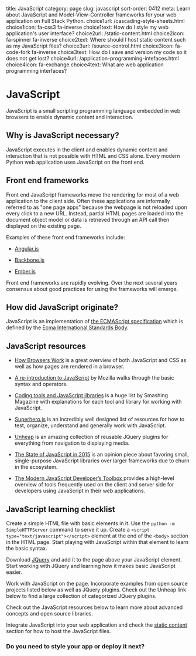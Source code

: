 title: JavaScript
category: page
slug: javascript
sort-order: 0412
meta: Learn about JavaScript and Model-View-Controller frameworks for your web application on Full Stack Python.
choice1url: /cascading-style-sheets.html
choice1icon: fa-css3 fa-inverse
choice1text: How do I style my web application's user interface?
choice2url: /static-content.html
choice2icon: fa-spinner fa-inverse
choice2text: Where should I host static content such as my JavaScript files?
choice3url: /source-control.html
choice3icon: fa-code-fork fa-inverse
choice3text: How do I save and version my code so it does not get lost?
choice4url: /application-programming-intefaces.html
choice4icon: fa-exchange
choice4text: What are web application programming interfaces?


# JavaScript
JavaScript is a small scripting programming language embedded in web browsers 
to enable dynamic content and interaction. 


## Why is JavaScript necessary?
JavaScript executes in the client and enables dynamic content and interaction
that is not possible with HTML and CSS alone. Every modern Python web 
application uses JavaScript on the front end. 


## Front end frameworks
Front end JavaScript frameworks move the rendering for most of a web 
application to the client side. Often these applications are informally 
referred to as "one page apps" because the webpage is not reloaded upon every
click to a new URL. Instead, partial HTML pages are loaded into the 
document object model or data is retrieved through an API call then displayed
on the existing page.

Examples of these front end frameworks include:

* [Angular.js](https://angularjs.org/)

* [Backbone.js](http://backbonejs.org/)

* [Ember.js](http://emberjs.com/)

Front end frameworks are rapidly evolving. Over the next several years 
consensus about good practices for using the frameworks will emerge.


## How did JavaScript originate?
JavaScript is an implementation of 
[the ECMAScript specification](https://developer.mozilla.org/en-US/docs/Web/JavaScript/Guide/JavaScript_Overview) 
which is defined by the 
[Ecma International Standards Body](http://www.ecma-international.org/default.htm).


## JavaScript resources
* [How Browsers Work](http://www.html5rocks.com/en/tutorials/internals/howbrowserswork/)
  is a great overview of both JavaScript and CSS as well as how pages are 
  rendered in a browser.

* [A re-introduction to JavaScript](https://developer.mozilla.org/en-US/docs/Web/JavaScript/A_re-introduction_to_JavaScript)
  by Mozilla walks through the basic syntax and operators.

* [Coding tools and JavaScript libraries](http://www.smashingmagazine.com/2011/10/28/useful-coding-workflow-tools-for-web-designers-developers/)
  is a huge list by Smashing Magazine with explanations for each tool and 
  library for working with JavaScript.

* [Superhero.js](http://superherojs.com/) is an incredibly well designed list
  of resources for how to test, organize, understand and generally work with
  JavaScript.

* [Unheap](http://www.unheap.com/) is an amazing collection of reusable JQuery 
  plugins for everything from navigation to displaying media.

* [The State of JavaScript in 2015](http://www.breck-mckye.com/blog/2014/12/the-state-of-javascript-in-2015/)
  is an opinion piece about favoring small, single-purpose JavaScript libraries 
  over larger frameworks due to churn in the ecosystem.

* [The Modern JavaScript Developer’s Toolbox ](http://www.infoq.com/articles/modern-javascript-toolbox)
  provides a high-level overview of tools frequently used on the client and
  server side for developers using JavaScript in their web applications.


## JavaScript learning checklist
<i class="fa fa-check-square-o"></i> 
Create a simple HTML file with basic elements in it. Use the
``python -m SimpleHTTPServer`` command to serve it up. Create a 
``<script type="text/javascript"></script>`` 
element at the end of the ``<body>`` section in the HTML page. Start playing 
with JavaScript within that element to learn the basic syntax.

<i class="fa fa-check-square-o"></i> 
Download [JQuery](http://jquery.com/) and add it to the page above your 
JavaScript element. Start working with JQuery and learning how it makes basic
JavaScript easier.

<i class="fa fa-check-square-o"></i> 
Work with JavaScript on the page. Incorporate examples from open source 
projects listed below as well as JQuery plugins. Check out the Unheap link
below to find a large collection of categorized JQuery plugins.

<i class="fa fa-check-square-o"></i> 
Check out the JavaScript resources below to learn more about advanced concepts
and open source libraries.

<i class="fa fa-check-square-o"></i> 
Integrate JavaScript into your web application and check the 
[static content](/static-content.html) section for how to host the JavaScript
files.


### Do you need to style your app or deploy it next?
